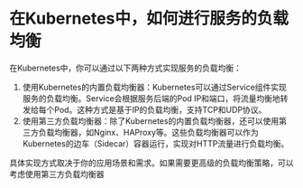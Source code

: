 # 在Kubernetes中，如何进行服务的负载均衡

在Kubernetes中，你可以通过以下两种方式实现服务的负载均衡：

1. 使用Kubernetes的内置负载均衡器：Kubernetes可以通过Service组件实现服务的负载均衡。Service会根据服务后端的Pod IP和端口，将流量均衡地转发给每个Pod。这种方式是基于IP的负载均衡，支持TCP和UDP协议。
2. 使用第三方负载均衡器：除了Kubernetes的内置负载均衡器，还可以使用第三方负载均衡器，如Nginx、HAProxy等。这些负载均衡器可以作为Kubernetes的边车（Sidecar）容器运行，实现对HTTP流量进行负载均衡。

具体实现方式取决于你的应用场景和需求。如果需要更高级的负载均衡策略，可以考虑使用第三方负载均衡器
